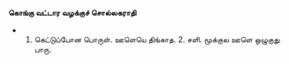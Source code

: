 **கொங்கு வட்டார வழக்குச் சொல்லகராதி**
- 1. கெட்டுப்போன பொருள். ஊளெயெ திங்காத. 2. சளி. மூக்குல ஊளெ ஒழுகுது பாரு.

